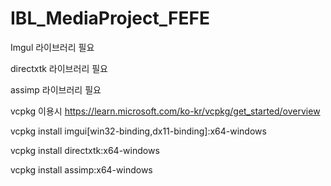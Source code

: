 # IBL_MediaProject_FEFE


Imgul 라이브러리 필요

directxtk 라이브러리 필요

assimp 라이브러리 필요

vcpkg 이용시 https://learn.microsoft.com/ko-kr/vcpkg/get_started/overview

vcpkg install imgui[win32-binding,dx11-binding]:x64-windows

vcpkg install directxtk:x64-windows

vcpkg install assimp:x64-windows

